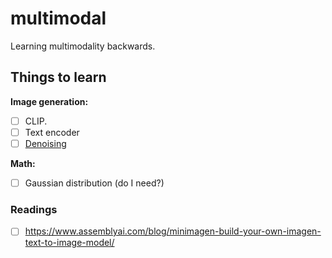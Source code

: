 # multimodal

Learning multimodality backwards.

## Things to learn

**Image generation:**

- [ ] CLIP.
- [ ] Text encoder
- [ ] [Denoising](https://arxiv.org/abs/2006.11239?ref=assemblyai.com)

**Math:**

- [ ] Gaussian distribution (do I need?)

### Readings

- [ ] https://www.assemblyai.com/blog/minimagen-build-your-own-imagen-text-to-image-model/
